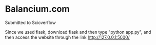 # Balancium.com
Submitted to Scioverflow

Since we used flask, download flask and then type "python app.py", and then access the website through the link http://127.0.0.1:5000/
